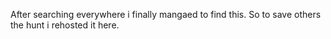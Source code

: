 After searching everywhere i finally mangaed to find this. So to save others the hunt i rehosted it here.
